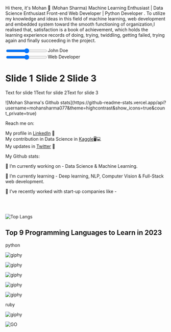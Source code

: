 Hi there, it's Mohan 👋 (Mohan Sharma)
Machine Learning Enthusiast | Data Science Enthusiast  Front-end Web Developer | Python Developer .
To utilize my knowledge and ideas in this field of machine learning, web development and embedded system toward the smooth functioning of organization,I realised that, satisfaction is a book of achievement, which holds the learning experience records of doing, trying, twiddling, getting failed, trying again and finally succeeding in the project.


<html>
  <head>
  <style>
.slider {
  display: flex;
  overflow-x: auto;
}

.slide {
  flex: 0 0 auto;
  width: 100%;
}
</style></head>
  <body>
<div class="slider">
  <input type="range" min="0" max="100" value="50" class="slider-input" id="name-slider">
  <span id="name">John Doe</span>
</div>

<div class="slider">
  <input type="range" min="0" max="100" value="50" class="slider-input" id="profession-slider">
  <span id="profession">Web Developer</span>
</div><div class="slider">
  <div class="slide">
    <h1>Slide 1</h1>
    <p>Text for slide 1</p>
  </div>
  <div class="slide">
    <h1>Slide 2</h1>
    <p>Text for slide 2</p>
  </div>
  <div class="slide">
    <h1>Slide 3</h1>
    <p>Text for slide 3</p>
  </div>
    </body>
</div>


</html>
![Mohan Sharma's Github stats](https://github-readme-stats.vercel.app/api?username=mohansharma077&theme=highcontrast&show_icons=true&count_private=true)



Reach me on:



 My profile in [LinkedIn](https://www.linkedin.com/in/mohansharma077/) 💼<br>
 My contribution in Data Science in [Kaggle](www.kaggle.com/mohansharma0777)🖥💻<br>
 My updates in [Twitter](https://www.twitter.com/mohansharma077) 💬<br>

My Github stats:

🔭 I’m currently working on - Data Science & Machine Learning.

🌱 I’m currently learning - Deep learning, NLP, Computer Vision & Full-Stack web development.

👯 I’ve recently worked with start-up companies like - 

<br><br>

![Top Langs](https://github-readme-stats.vercel.app/api/top-langs/?username=mohansharma077&theme=tokyonight)


<h2>Top 9 Programming Languages to Learn in 2023</h2>
<p>python</p>

![giphy](https://github.com/mohansharma077/mohansharma077/assets/104629829/42dd53d2-e9aa-4432-a2ce-3043e6964145)

![giphy](https://github.com/mohansharma077/mohansharma077/assets/104629829/242e095c-9c43-4a9f-aa7e-6ced401823ae)

![giphy](https://github.com/mohansharma077/mohansharma077/assets/104629829/bd5b57f0-16ed-4a11-ba12-3f424db67ad4)

![giphy](https://github.com/mohansharma077/mohansharma077/assets/104629829/b0886d66-e543-4ec3-9554-5873865eee55)

![giphy](https://github.com/mohansharma077/mohansharma077/assets/104629829/f4d152db-2774-46d0-8181-877f814c1f60)

<p>ruby</p>

![giphy](https://github.com/mohansharma077/mohansharma077/assets/104629829/1c752c96-2787-4151-b66a-fd2c65554494)

![GO](https://github.com/mohansharma077/mohansharma077/assets/104629829/b8d56730-3bcc-451b-98dc-49d270e30070)


